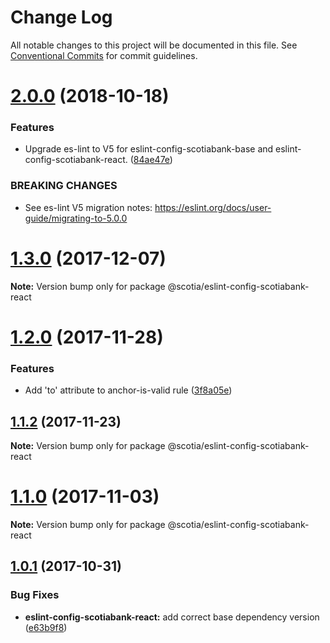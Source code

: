 # Change Log

All notable changes to this project will be documented in this file.
See [Conventional Commits](https://conventionalcommits.org) for commit guidelines.

<a name="2.0.0"></a>
# [2.0.0](https://github.com/scotiabank/eslint-config-scotiabank/compare/v1.3.0...v2.0.0) (2018-10-18)


### Features

* Upgrade es-lint to V5 for eslint-config-scotiabank-base and eslint-config-scotiabank-react. ([84ae47e](https://github.com/scotiabank/eslint-config-scotiabank/commit/84ae47e))


### BREAKING CHANGES

* See es-lint V5 migration notes: https://eslint.org/docs/user-guide/migrating-to-5.0.0




<a name="1.3.0"></a>
# [1.3.0](https://github.com/scotiabank/eslint-config-scotiabank/compare/v1.2.0...v1.3.0) (2017-12-07)




**Note:** Version bump only for package @scotia/eslint-config-scotiabank-react

<a name="1.2.0"></a>
# [1.2.0](https://github.com/scotiabank/eslint-config-scotiabank/compare/v1.1.2...v1.2.0) (2017-11-28)


### Features

* Add 'to' attribute to anchor-is-valid rule ([3f8a05e](https://github.com/scotiabank/eslint-config-scotiabank/commit/3f8a05e))




<a name="1.1.2"></a>
## [1.1.2](https://github.com/scotiabank/eslint-config-scotiabank/compare/v1.1.0...v1.1.2) (2017-11-23)




**Note:** Version bump only for package @scotia/eslint-config-scotiabank-react

<a name="1.1.0"></a>
# [1.1.0](https://github.com/scotiabank/eslint-config-scotiabank/compare/v1.0.1...v1.1.0) (2017-11-03)




**Note:** Version bump only for package @scotia/eslint-config-scotiabank-react

<a name="1.0.1"></a>
## [1.0.1](https://github.com/scotiabank/eslint-config-scotiabank/compare/v1.0.0-lerna...v1.0.1) (2017-10-31)


### Bug Fixes

* **eslint-config-scotiabank-react:** add correct base dependency version ([e63b9f8](https://github.com/scotiabank/eslint-config-scotiabank/commit/e63b9f8))
